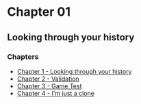 # Chapter 01

## Looking through your history

### Chapters

- [Chapter 1 - Looking through your history](chapter01.md)
- [Chapter 2 - Validation](chapter02.md)
- [Chapter 3 - Game Test](chapter03.md)
- [Chapter 4 - I'm just a clone](chapter04.md)



